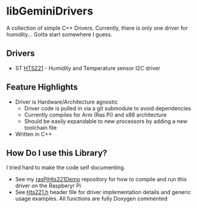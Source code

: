 # libGeminiDrivers
A collection of simple C++ Drivers. Currently, there is only one driver for humidity... Gotta start somewhere I guess.

## Drivers
 - ST [HTS221]((./libHumidity/include/Hts221.h)) - Humidity and Temperature sensor I2C driver

## Feature Highlights
 - Driver is Hardware/Architecture agnostic
     - Driver code is pulled in via a git submodule to avoid dependencies
     - Currently compiles for Arm (Ras Pi) and x86 architecture
     - Should be easily expandable to new processors by adding a new toolchain file
 - Written in C++

## How Do I use this Library?
I tried hard to make the code self documenting.
 - See my [rasPiHts221Demo](https://github.com/gemini-dakota/rasPiHts221Demo) repository for how to compile and run this driver on the Raspberyr Pi
 - See [Hts221.h](./libHumidity/include/Hts221.h) header file for driver implementation details and generic usage examples. All functions are fully Doxygen commented
